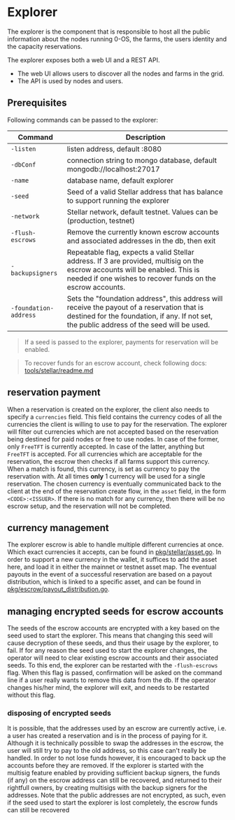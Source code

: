 # Explorer

The explorer is the component that is responsible to host all the public information about the nodes running 0-OS, the farms, the users identity and the capacity reservations.

The explorer exposes both a web UI and a REST API.

- The web UI allows users to discover all the nodes and farms in the grid.
- The API is used by nodes and users.

## Prerequisites

Following commands can be passed to the explorer:

| Command | Description
| --- | --- 
| `-listen` | listen address, default :8080
| `-dbConf` | connection string to mongo database, default mongodb://localhost:27017
| `-name` | database name, default explorer
| `-seed` | Seed of a valid Stellar address that has balance to support running the explorer
| `-network` | Stellar network, default testnet. Values can be (production, testnet)
| `-flush-escrows` | Remove the currently known escrow accounts and associated addresses in the db, then exit
| `-backupsigners` | Repeatable flag, expects a valid Stellar address. If 3 are provided, multisig on the escrow accounts will be enabled. This is needed if one wishes to recover funds on the escrow accounts.
| `-foundation-address` | Sets the "foundation address", this address will receive the payout of a reservation that is destined for the foundation, if any. If not set, the public address of the seed will be used.

> If a seed is passed to the explorer, payments for reservation will be enabled.

> To recover funds for an escrow account, check following docs: [tools/stellar/readme.md](tools/stellar/readme.md)

## reservation payment

When a reservation is created on the explorer, the client also needs to specify
a `currencies` field. This field contains the currency codes of all the currencies
the client is willing to use to pay for the reservation. The explorer will filter
out currencies which are not accepted based on the reservation being destined for
paid nodes or free to use nodes. In case of the former, only `FreeTFT` is currently
accepted. In case of the latter, anything but `FreeTFT` is accepted. For all currencies
which are acceptable for the reservation, the escrow then checks if all farms support
this currency. When a match is found, this currency, is set as currency to pay
the reservation with. At all times **only** 1 currency will be used for a single reservation.
The chosen currency is eventually communicated back to the client at the end of the
reservation create flow, in the `asset` field, in the form `<CODE>:<ISSUER>`. If there is no match for any
currency, then there will be no escrow setup, and the reservation will not be completed.

## currency management

The explorer escrow is able to handle multiple different currencies at once. Which exact
currencies it accepts, can be found in [pkg/stellar/asset.go](pkg/stellar/asset.go).
In order to support a new currency in the wallet, it suffices to add the asset here,
and load it in either the mainnet or testnet asset map. The eventual payouts in
the event of a successful reservation are based on a payout distribution, which
is linked to a specific asset, and can be found in [pkg/escrow/payout_distribution.go](pkg/escrow/payout_distribution.go).

## managing encrypted seeds for escrow accounts

The seeds of the escrow accounts are encrypted with a key based on the seed used
to start the explorer. This means that changing this seed will cause decryption
of these seeds, and thus their usage by the explorer, to fail. If for any reason
the seed used to start the explorer changes, the operator will need to clear existing
escrow accounts and their associated seeds. To this end, the explorer can be restarted
with the `-flush-escrows` flag. When this flag is passed, confirmation will be asked
on the command line if a user really wants to remove this data from the db. If the
operator changes his/her mind, the explorer will exit, and needs to be restarted
without this flag.

### disposing of encrypted seeds

It is possible, that the addresses used by an escrow are currently active, i.e.
a user has created a reservation and is in the process of paying for it. Although
it is technically possible to swap the addresses in the escrow, the user will still
try to pay to the old address, so this case can't really be handled. In order to not
lose funds however, it is encouraged to back up the accounts before they are removed.
If the explorer is started with the multisig feature enabled by providing sufficient
backup signers, the funds (if any) on the escrow address can still be recovered, and
returned to their rightfull owners, by creating multisigs with the backup signers
for the addresses. Note that the public addresses are not encrypted, as such, even
if the seed used to start the explorer is lost completely, the escrow funds can still
be recovered
